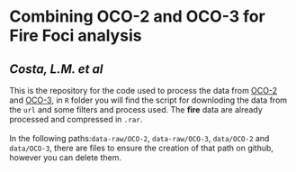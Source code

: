 
# **Combining OCO-2 and OCO-3 for Fire Foci analysis**

## *Costa, L.M. et al*

This is the repository for the code used to process the data from
[OCO-2](https://disc.gsfc.nasa.gov/datasets/OCO2_L2_Lite_FP_10r/summary)
and
[OCO-3](https://disc.gsfc.nasa.gov/datasets/OCO3_L2_Lite_FP_10.4r/summary),
in `R` folder you will find the script for downloding the data from the
`url` and some filters and process used. The **fire** data are already
processed and compressed in `.rar`. <br> <br> In the following
paths:`data-raw/OCO-2`, `data-raw/OCO-3`, `data/OCO-2` and `data/OCO-3`,
there are files to ensure the creation of that path on github, however
you can delete them.
